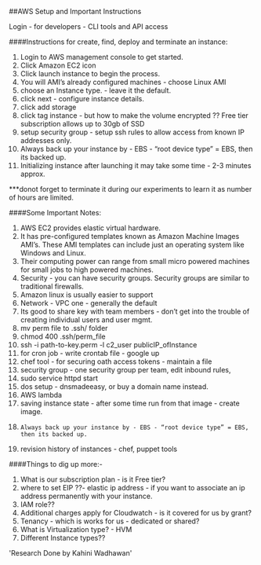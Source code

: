 

##AWS Setup and Important Instructions 

Login - for developers - CLI tools and API access 

####Instructions for create, find, deploy and terminate an instance: 

1. Login to AWS management console to get started. 
2. Click Amazon EC2 icon 
3. Click launch instance to begin the process. 
4. You will AMI’s already configured machines - choose Linux AMI 
5. choose an Instance type. - leave it the default. 
6. click next - configure instance details.
7. click add storage 
8. click tag instance - but how to make the volume encrypted ?? Free tier subscription allows up to 30gb of SSD
9. setup security group - setup ssh rules to allow access from known IP addresses only. 
10. Always back up your instance by - EBS - “root device type” = EBS, then its backed up. 
11. Initializing instance after launching it may take some time - 2-3 minutes approx. 

***donot forget to terminate it during our experiments to learn it as number of hours are limited. 

####Some Important Notes:

1. AWS EC2 provides elastic virtual hardware.
2. It has pre-configured templates known as Amazon Machine Images AMI’s. These AMI templates can include just an operating system like Windows and Linux. 
3. Their computing power can range from small micro powered machines for small jobs to high powered machines. 
4. Security - you can have security groups. Security groups are similar to traditional firewalls.
1. Amazon linux is usually easier to support 
3. Network - VPC one - generally the default 
4. Its good to share key with team members - don’t get into the trouble of creating individual users and user mgmt. 
5.	mv perm file to .ssh/ folder 
6. 	chmod 400 .ssh/perm_file
7. 	ssh -i path-to-key.perm -l c2_user publicIP_ofInstance 
8. for cron job - write crontab file - google up 
9. chef tool - for securing oath access tokens - maintain a file 
10. security group - one security group per team, edit inbound rules, 
11. sudo service httpd start 
12. dos setup - dnsmadeeasy, or buy a domain name instead.  
13. AWS lambda 
14. saving instance state - after some time run from that image - create image. 
15. 	Always back up your instance by - EBS - “root device type” = EBS, then its backed up. 
16. revision history of instances - chef, puppet tools 


####Things to dig up more:- 

1. What is our subscription plan - is it Free tier? 
2. where to set EIP ??- elastic ip address - if you want to associate an ip address permanently with your instance. 
3. IAM role?? 
4. Additional charges apply for Cloudwatch - is it covered for us by grant? 
5. Tenancy - which is works for us - dedicated or shared? 
6. What is Virtualization type? - HVM 
7. Different Instance types??  

'Research Done by Kahini Wadhawan'
